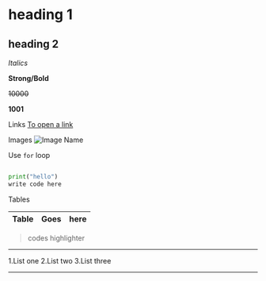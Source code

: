 # heading 1
## heading 2

_Italics_

**Strong/Bold**

~~10000~~

**1001**

Links
[To open a link](www.google.com"GOOGLE")

Images
![Image Name](https://media.geeksforgeeks.org/wp-content/uploads/20220816144425/LLdrawio.png)

Use `for` loop

```python

print("hello")
write code here

```

Tables

|Table|Goes|here|
|---|---|---|

>codes highlighter

---
1.List one
2.List two
3.List three

***



